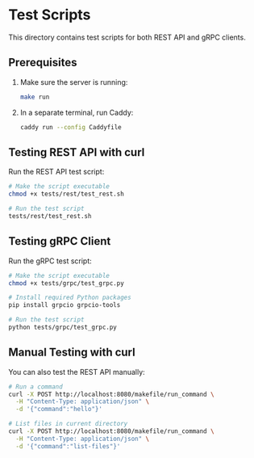 # Test Scripts

This directory contains test scripts for both REST API and gRPC clients.

## Prerequisites

1. Make sure the server is running:
   ```bash
   make run
   ```

2. In a separate terminal, run Caddy:
   ```bash
   caddy run --config Caddyfile
   ```

## Testing REST API with curl

Run the REST API test script:

```bash
# Make the script executable
chmod +x tests/rest/test_rest.sh

# Run the test script
tests/rest/test_rest.sh
```

## Testing gRPC Client

Run the gRPC test script:

```bash
# Make the script executable
chmod +x tests/grpc/test_grpc.py

# Install required Python packages
pip install grpcio grpcio-tools

# Run the test script
python tests/grpc/test_grpc.py
```

## Manual Testing with curl

You can also test the REST API manually:

```bash
# Run a command
curl -X POST http://localhost:8080/makefile/run_command \
  -H "Content-Type: application/json" \
  -d '{"command":"hello"}'

# List files in current directory
curl -X POST http://localhost:8080/makefile/run_command \
  -H "Content-Type: application/json" \
  -d '{"command":"list-files"}'
```

